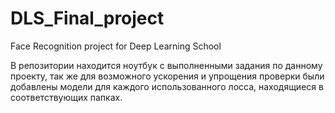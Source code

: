 # DLS_Final_project
Face Recognition project for Deep Learning School

В репозитории находится ноутбук с выполненными задания по данному проекту, так же для возможного ускорения и упрощения проверки были добавлены модели для каждого использованного лосса, находящиеся в соответствующих папках.
